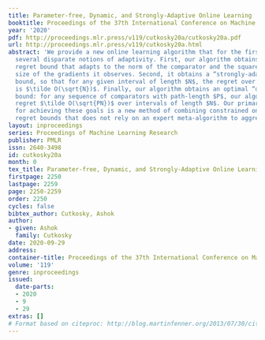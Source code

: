 ```yaml
---
title: Parameter-free, Dynamic, and Strongly-Adaptive Online Learning
booktitle: Proceedings of the 37th International Conference on Machine Learning
year: '2020'
pdf: http://proceedings.mlr.press/v119/cutkosky20a/cutkosky20a.pdf
url: http://proceedings.mlr.press/v119/cutkosky20a.html
abstract: 'We provide a new online learning algorithm that for the first time combines
  several disparate notions of adaptivity. First, our algorithm obtains a “parameter-free”
  regret bound that adapts to the norm of the comparator and the squared norm of the
  size of the gradients it observes. Second, it obtains a “strongly-adaptive” regret
  bound, so that for any given interval of length $N$, the regret over the interval
  is $\tilde O(\sqrt{N})$. Finally, our algorithm obtains an optimal “dynamic” regret
  bound: for any sequence of comparators with path-length $P$, our algorithm obtains
  regret $\tilde O(\sqrt{PN})$ over intervals of length $N$. Our primary technique
  for achieving these goals is a new method of combining constrained online learning
  regret bounds that does not rely on an expert meta-algorithm to aggregate learners.'
layout: inproceedings
series: Proceedings of Machine Learning Research
publisher: PMLR
issn: 2640-3498
id: cutkosky20a
month: 0
tex_title: Parameter-free, Dynamic, and Strongly-Adaptive Online Learning
firstpage: 2250
lastpage: 2259
page: 2250-2259
order: 2250
cycles: false
bibtex_author: Cutkosky, Ashok
author:
- given: Ashok
  family: Cutkosky
date: 2020-09-29
address: 
container-title: Proceedings of the 37th International Conference on Machine Learning
volume: '119'
genre: inproceedings
issued:
  date-parts:
  - 2020
  - 9
  - 29
extras: []
# Format based on citeproc: http://blog.martinfenner.org/2013/07/30/citeproc-yaml-for-bibliographies/
---
```

